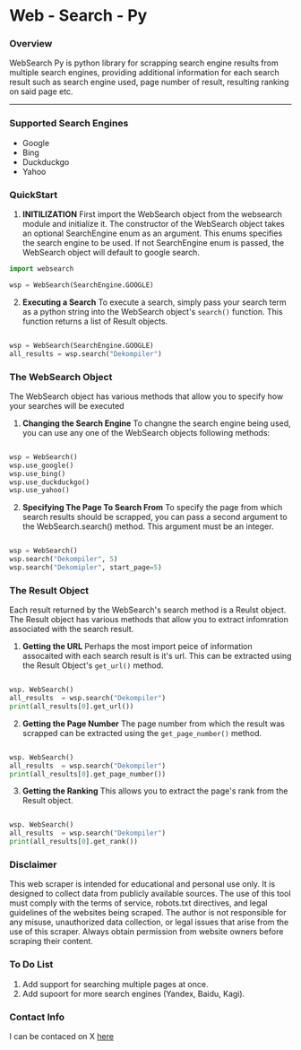 # Web - Search - Py
### Overview
WebSearch Py is python library for scrapping search engine results from multiple search engines, providing additional information for each search result such as search engine used, page number of result, resulting ranking on said page etc.

---
### Supported Search Engines
- Google
- Bing
- Duckduckgo
- Yahoo
  
### QuickStart
1. **INITILIZATION**
First import the WebSearch object from the websearch module and initialize it. The constructor of the WebSearch object takes an optional SearchEngine enum as an argument. This enums specifies the search engine to be used. If not SearchEngine enum is passed, the WebSearch object will default to google search.

```python
import websearch

wsp = WebSearch(SearchEngine.GOOGLE)

```
2. **Executing a Search**
To execute a search, simply pass your search term as a python string into the WebSearch object's `search()` function. This function returns a list of Result objects.

```python

wsp = WebSearch(SearchEngine.GOOGLE)
all_results = wsp.search("Dekompiler")

```

### The WebSearch Object
The WebSearch object has various methods that allow you to specify how your searches will be executed
1. **Changing the Search Engine**
To changne the search engine being used, you can use any one of the WebSearch objects following methods:

```python

wsp = WebSearch()
wsp.use_google()
wsp.use_bing()
wsp.use_duckduckgo()
wsp.use_yahoo()

```

2. **Specifying The Page To Search From**
To specify the page from which search results should be scrapped, you can pass a second argument to the WebSearch.search() method. This argument must be an integer.

```python

wsp = WebSearch()
wsp.search("Dekompiler", 5)
wsp.search("Dekomipler", start_page=5)

```

### The Result Object
Each result returned by the WebSearch's search method is a Reulst object. The Result object has various methods that allow you to extract infomration associated with the search result.
1. **Getting the URL**
Perhaps the most import peice of information assocaited with each search result is it's url. This can be extracted using the Result Object's `get_url()` method.

```python

wsp. WebSearch()
all_results  = wsp.search("Dekompiler")
print(all_results[0].get_url())

```
2. **Getting the Page Number**
The page number from which the result was scrapped can be extracted using the `get_page_number()` method.

```python

wsp. WebSearch()
all_results  = wsp.search("Dekompiler")
print(all_results[0].get_page_number())

```

3. **Getting the Ranking**
This allows you to extract the page's rank from the Result object.

```python

wsp. WebSearch()
all_results  = wsp.search("Dekompiler")
print(all_results[0].get_rank())

```

### Disclaimer
This web scraper is intended for educational and personal use only. It is designed to collect data from publicly available sources. The use of this tool must comply with the terms of service, robots.txt directives, and legal guidelines of the websites being scraped. The author is not responsible for any misuse, unauthorized data collection, or legal issues that arise from the use of this scraper. Always obtain permission from website owners before scraping their content.

### To Do List
1. Add support for searching multiple pages at once.
2. Add supoort for more search engines (Yandex, Baidu, Kagi).

### Contact Info
I can be contaced on X [here](https://x.com/dekompiler)
